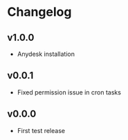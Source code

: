 # Changelog

## v1.0.0
- Anydesk installation

## v0.0.1
- Fixed permission issue in cron tasks

## v0.0.0
- First test release

